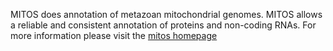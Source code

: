 MITOS does annotation of metazoan mitochondrial genomes. MITOS allows a reliable and consistent annotation of proteins and non-coding RNAs. 
For more information please visit the [mitos homepage](http://mitos.bioinf.uni-leipzig.de/help.py#example)